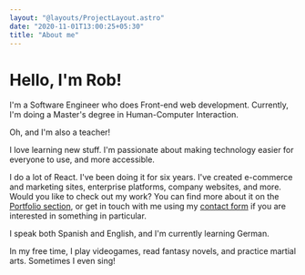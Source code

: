 ```yaml
---
layout: "@layouts/ProjectLayout.astro"
date: "2020-11-01T13:00:25+05:30"
title: "About me"
---
```


# Hello, I'm Rob! 

I'm a Software Engineer who does Front-end web development. Currently, I'm doing a Master's degree in Human-Computer Interaction.

Oh, and I'm also a teacher! 

I love learning new stuff. I'm passionate about making technology easier for everyone to use, and more accessible. 

I do a lot of React. I've been doing it for six years. I've created e-commerce and marketing sites, enterprise platforms, company websites, and more. Would you like to check out my work? You can find more about it on the [Portfolio section](/portfolio), or get in touch with me using my [contact form](/contact) if you are interested in something in particular.

I speak both Spanish and English, and I'm currently learning German. 

In my free time, I play videogames, read fantasy novels, and practice martial arts. Sometimes I even sing!

